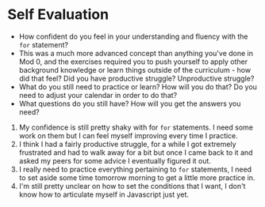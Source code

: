 # Self Evaluation

- How confident do you feel in your understanding and fluency with the `for` statement?
- This was a much more advanced concept than anything you've done in Mod 0, and the exercises required you to push yourself to apply other background knowledge or learn things outside of the curriculum - how did that feel? Did you have productive struggle? Unproductive struggle?
- What do you still need to practice or learn? How will you do that? Do you need to adjust your calendar in order to do that?
- What questions do you still have? How will you get the answers you need?
1. My confidence is still pretty shaky with for `for` statements. I need some work on them but I can feel myself improving every time I practice.
2. I think I had a fairly productive struggle, for a while I got extremely frustrated and had to walk away for a bit but once I came back to it and asked my peers for some advice I eventually figured it out.
3. I really need to practice everything pertaining to `for` statements, I need to set aside some time tomorrow morning to get a little more practice in.
4. I'm still pretty unclear on how to set the conditions that I want, I don't know how to articulate myself in Javascript just yet.
